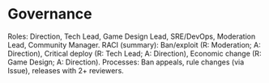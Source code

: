 # Governance
Roles: Direction, Tech Lead, Game Design Lead, SRE/DevOps, Moderation Lead, Community Manager.
RACI (summary): Ban/exploit (R: Moderation; A: Direction), Critical deploy (R: Tech Lead; A: Direction), Economic change (R: Game Design; A: Direction).
Processes: Ban appeals, rule changes (via Issue), releases with 2+ reviewers.
